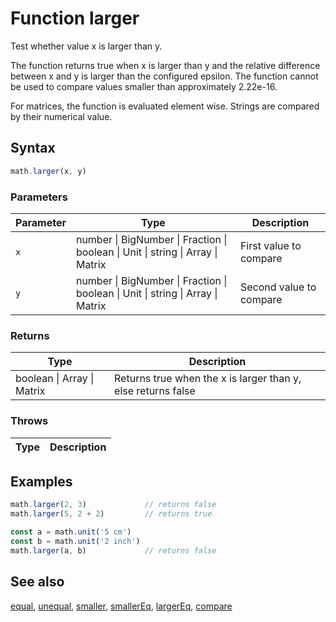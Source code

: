 <!-- Note: This file is automatically generated from source code comments. Changes made in this file will be overridden. -->

# Function larger

Test whether value x is larger than y.

The function returns true when x is larger than y and the relative
difference between x and y is larger than the configured epsilon. The
function cannot be used to compare values smaller than approximately 2.22e-16.

For matrices, the function is evaluated element wise.
Strings are compared by their numerical value.


## Syntax

```js
math.larger(x, y)
```

### Parameters

Parameter | Type | Description
--------- | ---- | -----------
`x` | number &#124; BigNumber &#124; Fraction &#124; boolean &#124; Unit &#124; string &#124; Array &#124; Matrix | First value to compare
`y` | number &#124; BigNumber &#124; Fraction &#124; boolean &#124; Unit &#124; string &#124; Array &#124; Matrix | Second value to compare

### Returns

Type | Description
---- | -----------
boolean &#124; Array &#124; Matrix | Returns true when the x is larger than y, else returns false


### Throws

Type | Description
---- | -----------


## Examples

```js
math.larger(2, 3)             // returns false
math.larger(5, 2 + 2)         // returns true

const a = math.unit('5 cm')
const b = math.unit('2 inch')
math.larger(a, b)             // returns false
```


## See also

[equal](equal.md),
[unequal](unequal.md),
[smaller](smaller.md),
[smallerEq](smallerEq.md),
[largerEq](largerEq.md),
[compare](compare.md)

